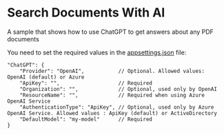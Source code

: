 # Search Documents With AI
A sample that shows how to use ChatGPT to get answers about any PDF documents

You need to set the required values in the [appsettings.json](https://github.com/marcominerva/SearchDocumentWithAI/blob/master/src/SearchGpt/appsettings.json) file:

    "ChatGPT": {
        "Provider": "OpenAI",           // Optional. Allowed values: OpenAI (default) or Azure
        "ApiKey": "",                   // Required
        "Organization": "",             // Optional, used only by OpenAI
        "ResourceName": "",             // Required when using Azure OpenAI Service
        "AuthenticationType": "ApiKey", // Optional, used only by Azure OpenAI Service. Allowed values : ApiKey (default) or ActiveDirectory
        "DefaultModel": "my-model"      // Required  
    }
